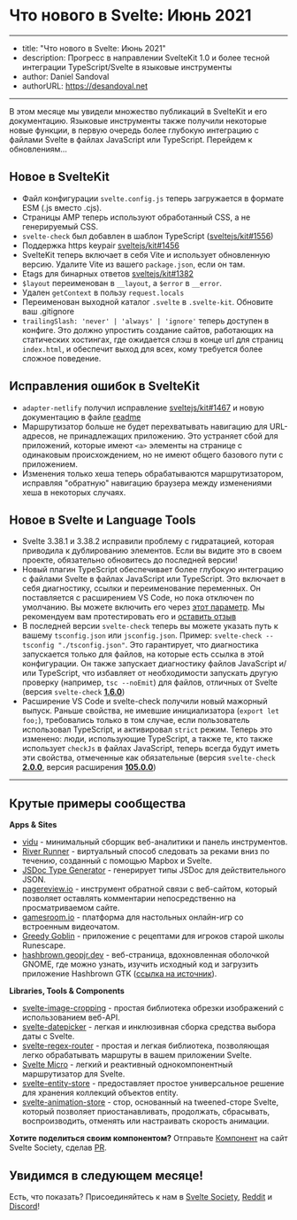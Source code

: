 # Что нового в Svelte: Июнь 2021

---
- title: "Что нового в Svelte: Июнь 2021"
- description: Прогресс в направлении SvelteKit 1.0 и более тесной интеграции TypeScript/Svelte в языковые инструменты
- author: Daniel Sandoval
- authorURL: https://desandoval.net
---

В этом месяце мы увидели множество публикаций в SvelteKit и его документацию. Языковые инструменты также получили некоторые новые функции, в первую очередь более глубокую интеграцию с файлами Svelte в файлах JavaScript или TypeScript. Перейдем к обновлениям...


## Новое в SvelteKit

- Файл конфигурации `svelte.config.js` теперь загружается в формате ESM (.js вместо .cjs).
- Страницы AMP теперь используют обработанный CSS, а не генерируемый CSS.
- `svelte-check` был добавлен в шаблон TypeScript ([sveltejs/kit#1556](https://github.com/sveltejs/kit/pull/1556))
- Поддержка https keypair [sveltejs/kit#1456](https://github.com/sveltejs/kit/pull/1456)
- SvelteKit теперь включает в себя Vite и использует обновленную версию. Удалите Vite из вашего `package.json`, если он там.
- Etags для бинарных ответов [sveltejs/kit#1382](https://github.com/sveltejs/kit/pull/1382)
- `$layout` переименован в `__layout`, а `$error` в `__error`.
- Удален `getContext` в пользу `request.locals`
- Переименован выходной каталог `.svelte` в `.svelte-kit`. Обновите ваш .gitignore
- `trailingSlash: 'never' | 'always' | 'ignore'` теперь доступен в конфиге. Это должно упростить создание сайтов, работающих на статических хостингах, где ожидается слэш в конце url для страниц `index.html`, и обеспечит выход для всех, кому требуется более сложное поведение.


## Исправления ошибок в SvelteKit

- `adapter-netlify` получил исправление [sveltejs/kit#1467](https://github.com/sveltejs/kit/pull/1467) и новую документацию в файле [readme](https://github.com/sveltejs/kit/tree/master/packages/adapter-netlify)
- Маршрутизатор больше не будет перехватывать навигацию для URL-адресов, не принадлежащих приложению. Это устраняет сбой для приложений, которые имеют `<a>` элементы на странице с одинаковым происхождением, но не имеют общего базового пути с приложением.
- Изменения только хеша теперь обрабатываются маршрутизатором, исправляя "обратную" навигацию браузера между изменениями хеша в некоторых случаях.


## Новое в Svelte и Language Tools

- Svelte 3.38.1 и 3.38.2 исправили проблему с гидратацией, которая приводила к дублированию элементов. Если вы видите это в своем проекте, обязательно обновитесь до последней версии!
- Новый плагин TypeScript обеспечивает более глубокую интеграцию с файлами Svelte в файлах JavaScript или TypeScript. Это включает в себя диагностику, ссылки и переименование переменных. Он поставляется с расширением VS Code, но пока отключен по умолчанию. Вы можете включить его через [этот параметр](https://github.com/sveltejs/language-tools/tree/master/packages/svelte-vscode#svelteenable-ts-plugin). Мы рекомендуем вам протестировать его и [оставить отзыв](https://github.com/sveltejs/language-tools/issues/580)
- В последней версии `svelte-check` теперь вы можете указать путь к вашему `tsconfig.json` или `jsconfig.json`. Пример: `svelte-check --tsconfig "./tsconfig.json"`. Это гарантирует, что диагностика запускается только для файлов, на которые есть ссылка в этой конфигурации. Он также запускает диагностику файлов JavaScript и/или TypeScript, что избавляет от необходимости запускать другую проверку (например, `tsc --noEmit`) для файлов, отличных от Svelte (версия `svelte-check` [**1.6.0**]( https://github.com/sveltejs/language-tools/releases/tag/svelte-check-1.6.0))
- Расширение VS Code и svelte-check получили новый мажорный выпуск. Раньше свойства, не имевшие инициализатора (`export let foo;`), требовались только в том случае, если пользователь использовал TypeScript, и активировал `strict` режим. Теперь это изменено: люди, использующие TypeScript, а также те, кто также  использует `checkJs` в файлах JavaScript, теперь всегда будут иметь эти свойства, отмеченные как обязательные (версия `svelte-check` [**2.0.0**](https://github.com/sveltejs/language-tools/releases/tag/svelte-check-2.0.0), версия расширения [**105.0.0**](https://github.com/sveltejs/language-tools/releases/tag/extensions-105.0.0))

---


## Крутые примеры сообщества

**Apps & Sites**

- [vidu](https://github.com/pa-nic/vidu) - минимальный сборщик веб-аналитики и панель инструментов.
- [River Runner](https://river-runner.samlearner.com/) - виртуальный способ следовать за реками вниз по течению, созданный с помощью Mapbox и Svelte.
- [JSDoc Type Generator](https://rafistrauss.github.io/jsdoc-generator/) - генерирует типы JSDoc для действительного JSON.
- [pagereview.io](https://pagereview.io/) - инструмент обратной связи с веб-сайтом, который позволяет оставлять комментарии непосредственно на просматриваемом сайте.
- [gamesroom.io](https://gamesroom.io/) - платформа для настольных онлайн-игр со встроенным видеочатом.
- [Greedy Goblin](https://greedygoblin-fe11c.web.app/) - приложение с рецептами для игроков старой школы Runescape.
- [hashbrown.geopjr.dev](https://hashbrown.geopjr.dev/) - веб-страница, вдохновленная оболочкой GNOME, где можно узнать, изучить исходный код и загрузить приложение Hashbrown GTK ([ссылка на источник](https://github.com/GeopJr/Hashbrown/tree/website)).

**Libraries, Tools & Components**

- [svelte-image-cropping](https://novacbn.github.io/svelte-image-crop/) - простая библиотека обрезки изображений с использованием веб-API.
- [svelte-datepicker](https://github.com/andrew-secret/svelte-datepicker) - легкая и инклюзивная сборка средства выбора даты с Svelte.
- [svelte-regex-router](https://www.npmjs.com/package/svelte-regex-router) - простая и легкая библиотека, позволяющая легко обрабатывать маршруты в вашем приложении Svelte.
- [Svelte Micro](https://www.npmjs.com/package/svelte-micro) - легкий и реактивный однокомпонентный маршрутизатор для Svelte.
- [svelte-entity-store](https://www.npmjs.com/package/svelte-entity-store) - предоставляет простое универсальное решение для хранения коллекций объектов entity.
- [svelte-animation-store](https://github.com/joshnuss/svelte-animation-store) - стор, основанный на tweened-сторе Svelte, который позволяет приостанавливать, продолжать, сбрасывать, воспроизводить, отменять или настраивать скорость анимации.


**Хотите поделиться своим компонентом?** Отправьте [Компонент](https://sveltesociety.dev/components) на сайт Svelte Society, сделав [PR](https://github.com/svelte-society/sveltesociety.dev/blob/master/src/pages/components/components.json).


## Увидимся в следующем месяце!

Есть, что показать? Присоединяйтесь к нам в [Svelte Society](https://sveltesociety.dev/), [Reddit](https://www.reddit.com/r/sveltejs/) и [Discord](https://discord.com/invite/yy75DKs)!